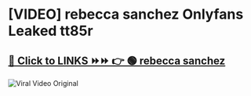 
 # [VIDEO] rebecca sanchez Onlyfans Leaked tt85r

## <h2><a href="https://clipsfans.com/rebecca_sanchez&ref=git">🔗 Click to LINKS ⏩⏩ 👉 🟢 rebecca sanchez </a></h2>

<a href="https://clipsfans.com/rebecca_sanchez&ref=git" rel="nofollow" data-target="animated-image.originalLink"><img src="https://i.ibb.co.com/xMMVF88/686577567.gif" alt="Viral Video Original" style="max-width: 100%; display: inline-block;" data-target="animated-image.originalImage"></a>


